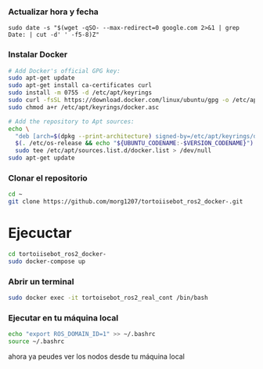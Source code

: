 ### Actualizar hora  y fecha

```
sudo date -s "$(wget -qSO- --max-redirect=0 google.com 2>&1 | grep Date: | cut -d' ' -f5-8)Z" 
```

### Instalar Docker 

```bash
# Add Docker's official GPG key:
sudo apt-get update
sudo apt-get install ca-certificates curl
sudo install -m 0755 -d /etc/apt/keyrings
sudo curl -fsSL https://download.docker.com/linux/ubuntu/gpg -o /etc/apt/keyrings/docker.asc
sudo chmod a+r /etc/apt/keyrings/docker.asc

# Add the repository to Apt sources:
echo \
  "deb [arch=$(dpkg --print-architecture) signed-by=/etc/apt/keyrings/docker.asc] https://download.docker.com/linux/ubuntu \
  $(. /etc/os-release && echo "${UBUNTU_CODENAME:-$VERSION_CODENAME}") stable" | \
  sudo tee /etc/apt/sources.list.d/docker.list > /dev/null
sudo apt-get update
```

### Clonar el repositorio
```bash
cd ~ 
git clone https://github.com/morg1207/tortoiisebot_ros2_docker-.git
```

# Ejecuctar

```bash
cd tortoiisebot_ros2_docker-
sudo docker-compose up
```

### Abrir un terminal

```bash
sudo docker exec -it tortoisebot_ros2_real_cont /bin/bash
```


### Ejecutar en tu máquina local
```bash
echo "export ROS_DOMAIN_ID=1" >> ~/.bashrc
source ~/.bashrc
```
ahora ya peudes ver los nodos desde tu máquina local
